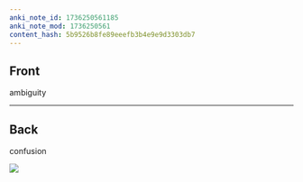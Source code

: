 ```yaml
---
anki_note_id: 1736250561185
anki_note_mod: 1736250561
content_hash: 5b9526b8fe89eeefb3b4e9e9d3303db7
---
```


## Front

ambiguity

<hr/>

## Back

confusion   
  
![](paste-3f774fd45b725a9360f79614f1da5ccf5e2b8235.jpg)